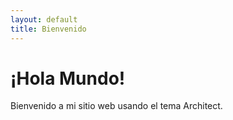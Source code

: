 ```yaml
---
layout: default
title: Bienvenido
---
```

# ¡Hola Mundo!
Bienvenido a mi sitio web usando el tema Architect.
